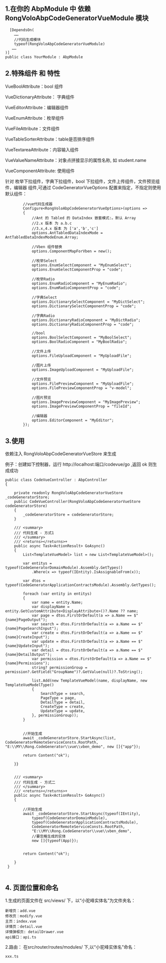 ﻿
 ## 1.在你的 AbpModule 中 依赖 RongVoloAbpCodeGeneratorVueModule 模块

```
  [DependsOn(
    ……
    //代码生成模块
    typeof(RongVoloAbpCodeGeneratorVueModule)
   ……
)]
public class YourModule : AbpModule
```
## 2.特殊组件 和 特性

VueBoolAttribute：bool 组件

VueDictionaryAttribute： 字典组件

VueEditorAttribute：编辑器组件

VueEnumAttribute：枚举组件

VueFileAttribute：文件组件

VueTableSorterAttribute：table是否排序组件

VueTextareaAttribute：内容输入组件

VueValueNameAttribute：对象点拼接显示的属性名称, 如 student.name

VueComponentAttribute: 使用组件

针对 枚举下拉组件，字典下拉组件，bool 下拉组件，文件上传组件，文件预览组件，编辑器 组件,可通过 CodeGeneratorVueOptions 配置来指定，不指定则使用默认组件：

```
        //vue代码生成器
        Configure<RongVoloAbpCodeGeneratorVueOptions>(options =>
        {
            //Ant 的 Tabled 的 DataIndex 嵌套模式:。默认 Array
            //2.x 版本 为 a.b.c
            //3.x,4.x 版本 为 ['a','b','c']
            options.AntTabledDataIndexMode = AntTabledDataIndexModeEnum.Array;

            //Vben 组件替换
            options.ComponentMapForVben = new();

            //枚举Select
            options.EnumSelectComponent = "MyEnumSelect";
            options.EnumSelectComponentProp = "code";

            //枚举Radio
            options.EnumRadioComponent = "MyEnumRadio";
            options.EnumRadioComponentProp = "code";

            //字典Select
            options.DictionarySelectComponent = "MyDictSelect";
            options.DictionarySelectComponentProp = "code";

            //字典Radio
            options.DictionaryRadioComponent = "MyDictRadio";
            options.DictionaryRadioComponentProp = "code";

            //bool
            options.BoolSelectComponent = "MyBoolSelect";
            options.BoolRadioComponent = "MyBoolRadio";

            //文件上传
            options.FileUploadComponent = "MyUploadFile";

            //图片上传
            options.ImageUploadComponent = "MyUploadFile";

            //文件预览
            options.FilePreviewComponent = "MyUploadFile";
            options.FilePreviewComponentProp = "v-model";

            //图片预览
            options.ImagePreviewComponent = "MyImagePreview";
            options.ImagePreviewComponentProp = "fileId";

            //编辑器
            options.EditorComponent = "MyEditor";
        });

```

## 3.使用

依赖注入 RongVoloAbpCodeGeneratorVueStore 来生成

例子：创建如下控制器，运行 http://localhost:端口/codevue/go ,返回 ok 则生成成功
```
public class CodeVueController : AbpController
{

    private readonly RongVoloAbpCodeGeneratorVueStore _codeGeneratorStore;
    public CodeVueController(RongVoloAbpCodeGeneratorVueStore codeGeneratorStore)
    {
        _codeGeneratorStore = codeGeneratorStore;
    }

    /// <summary>
    /// 代码生成 - 方式1
    /// </summary>
    /// <returns></returns>+
    public async Task<ActionResult> GoAsync()
    {
        List<TemplateVueModel> list = new List<TemplateVueModel>();

        var entitys = typeof(CodeGeneratorDomainModule).Assembly.GetTypes()
            .Where(x => typeof(IEntity).IsAssignableFrom(x));

        var dtos = typeof(CodeGeneratorApplicationContractsModule).Assembly.GetTypes();

        foreach (var entity in entitys)
        {
            var name = entity.Name;
            var displayName = entity.GetCustomAttribute<DisplayAttribute>()?.Name ?? name;
            var page = dtos.FirstOrDefault(a => a.Name == $"{name}PageOutput");
            var search = dtos.FirstOrDefault(a => a.Name == $"{name}PageSearchInput");
            var create = dtos.FirstOrDefault(a => a.Name == $"{name}CreateInput");
            var update = dtos.FirstOrDefault(a => a.Name == $"{name}UpdateInput");
            var detail = dtos.FirstOrDefault(a => a.Name == $"{name}DetailOutput");
            var permission = dtos.FirstOrDefault(a => a.Name == $"{name}Permissions");
            string? permissionGroup = permission?.GetField("GroupName")?.GetValue(null)?.ToString();

            list.Add(new TemplateVueModel(name, displayName, new TemplateVueModelType()
            {
                SearchType = search,
                PageType = page,
                DetailType = detail,
                CreateType = create,
                UpdateType = update,
            }, permissionGroup));
        }


        //开始生成
        await _codeGeneratorStore.StartAsync(list, CodeGeneratorRemoteServiceConsts.RootPath, "E:\\MY\\Rong.CodeGenerator\\vue\\vben_demo", new []{"app"});

        return Content("ok");

    }}


    /// <summary>
    /// 代码生成 - 方式二
    /// </summary>
    /// <returns></returns>+
    public async Task<ActionResult> GoAsync()
    {

        //开始生成
        await _codeGeneratorStore.StartAsync(typeof(IEntity), 
            typeof(CodeGeneratorDomainModule), 
            typeof(CodeGeneratorApplicationContractsModule), 
            CodeGeneratorRemoteServiceConsts.RootPath, 
            "E:\\MY\\Rong.CodeGenerator\\vue\\vben_demo",
            //要忽略生成的实体
            new []{typeof(App)});

        
        return Content("ok");

    }
 }


```


## 4. 页面位置和命名

1.生成的页面文件在 src/views/ 下，以“小驼峰实体名”为文件夹名：

    新增页：add.vue
    修改页：modify.vue
    主页：index.vue
    详情页：detail.vue
    详情弹框页: detailDrawer.vue
    api接口：api.ts 

2.路由： 在src/router/routes/modules/ 下,以“小驼峰实体名”命名：
  
    xxx.ts